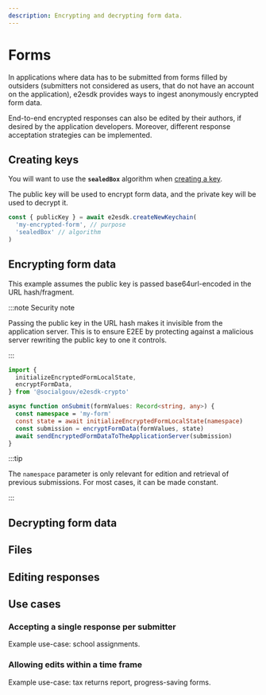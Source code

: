 ```yaml
---
description: Encrypting and decrypting form data.
---
```


# Forms

In applications where data has to be submitted from forms filled by outsiders
(submitters not considered as users, that do not have an account on the
application), e2esdk provides ways to ingest anonymously encrypted form data.

End-to-end encrypted responses can also be edited by their authors, if desired
by the application developers. Moreover, different response acceptation strategies
can be implemented.

## Creating keys

You will want to use the **`sealedBox`** algorithm when
[creating a key](./keys#creating-a-key).

The public key will be used to encrypt form data, and the private key
will be used to decrypt it.

```ts
const { publicKey } = await e2esdk.createNewKeychain(
  'my-encrypted-form', // purpose
  'sealedBox' // algorithm
)
```

## Encrypting form data

This example assumes the public key is passed base64url-encoded in
the URL hash/fragment.

:::note Security note

Passing the public key in the URL hash makes it invisible from the application
server. This is to ensure E2EE by protecting against a malicious server
rewriting the public key to one it controls.

:::

```ts
import {
  initializeEncryptedFormLocalState,
  encryptFormData,
} from '@socialgouv/e2esdk-crypto'

async function onSubmit(formValues: Record<string, any>) {
  const namespace = 'my-form'
  const state = await initializeEncryptedFormLocalState(namespace)
  const submission = encryptFormData(formValues, state)
  await sendEncryptedFormDataToTheApplicationServer(submission)
}
```

:::tip

The `namespace` parameter is only relevant for edition and retrieval of
previous submissions. For most cases, it can be made constant.

:::

## Decrypting form data

## Files

## Editing responses

## Use cases

### Accepting a single response per submitter

Example use-case: school assignments.

### Allowing edits within a time frame

Example use-case: tax returns report, progress-saving forms.

